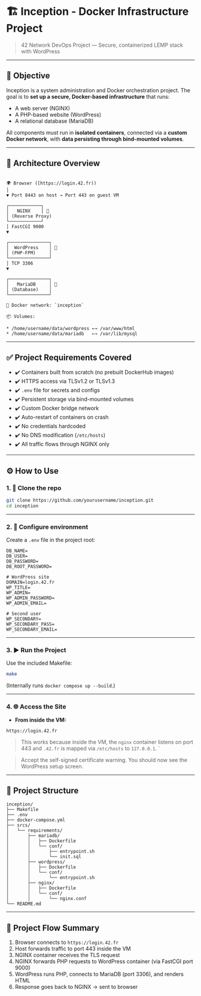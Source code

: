 

# 🏗️ Inception - Docker Infrastructure Project

> 42 Network DevOps Project — Secure, containerized LEMP stack with WordPress

---

## 📌 Objective

Inception is a system administration and Docker orchestration project. The goal is to **set up a secure, Docker-based infrastructure** that runs:

- A web server (NGINX)
- A PHP-based website (WordPress)
- A relational database (MariaDB)

All components must run in **isolated containers**, connected via a **custom Docker network**, with **data persisting through bind-mounted volumes**.

---

## 🧱 Architecture Overview

```

🌍 Browser ([https://login.42.fr))
│
▼ Port 8443 on host → Port 443 on guest VM

┌────────────┐
│   NGINX    │ 🐳
│ (Reverse Proxy)
└────────────┘
│ FastCGI 9000
▼

┌───────────────┐
│  WordPress    │ 🐳
│ (PHP-FPM)     │
└───────────────┘
│ TCP 3306
▼

┌───────────────┐
│   MariaDB     │ 🐳
│ (Database)    │
└───────────────┘

🔗 Docker network: `inception`

📦 Volumes:

* /home/username/data/wordpress ←→ /var/www/html
* /home/username/data/mariadb   ←→ /var/lib/mysql

````

---

## ✅ Project Requirements Covered

- ✔️ Containers built from scratch (no prebuilt DockerHub images)
- ✔️ HTTPS access via TLSv1.2 or TLSv1.3
- ✔️ `.env` file for secrets and configs
- ✔️ Persistent storage via bind-mounted volumes
- ✔️ Custom Docker bridge network
- ✔️ Auto-restart of containers on crash
- ✔️ No credentials hardcoded
- ✔️ No DNS modification (`/etc/hosts`)
- ✔️ All traffic flows through NGINX only

---

## ⚙️ How to Use

### 1. 📁 Clone the repo

```bash
git clone https://github.com/yourusername/inception.git
cd inception
````

---

### 2. 🔧 Configure environment

Create a `.env` file in the project root:

```dotenv
DB_NAME=
DB_USER=
DB_PASSWORD=
DB_ROOT_PASSWORD=

# WordPress site
DOMAIN=login.42.fr
WP_TITLE=
WP_ADMIN=
WP_ADMIN_PASSWORD=
WP_ADMIN_EMAIL=

# Second user
WP_SECONDARY=
WP_SECONDARY_PASS=
WP_SECONDARY_EMAIL=
```

---

### 3. ▶️ Run the Project

Use the included Makefile:

```bash
make
```

(Internally runs `docker compose up --build`.)

---

### 4. 🌐 Access the Site

- **From inside the VM:**
```
https://login.42.fr
```

> This works because inside the VM, the `nginx` container listens on port 443 and `.42.fr` is mapped via `/etc/hosts` to `127.0.0.1`.
`

> Accept the self-signed certificate warning.
> You should now see the WordPress setup screen.

---

## 📂 Project Structure

```
inception/
├── Makefile
├── .env
├── docker-compose.yml
├── srcs/
│   └── requirements/
│       ├── mariadb/
│       │   ├── Dockerfile
│       │   └── conf/
│       │       ├── entrypoint.sh
│       │       └── init.sql
│       ├── wordpress/
│       │   ├── Dockerfile
│       │   └── conf/
│       │       └── entrypoint.sh
│       ├── nginx/
│       │   ├── Dockerfile
│       │   └── conf/
│       │       └── nginx.conf
└── README.md
```

---

## 🔄 Project Flow Summary

1. Browser connects to `https://login.42.fr`
2. Host forwards traffic to port 443 inside the VM
3. NGINX container receives the TLS request
4. NGINX forwards PHP requests to WordPress container (via FastCGI port 9000)
5. WordPress runs PHP, connects to MariaDB (port 3306), and renders HTML
6. Response goes back to NGINX → sent to browser

